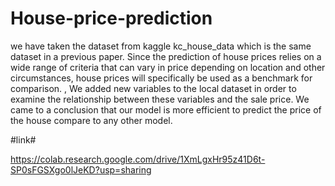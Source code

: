 # House-price-prediction





we have taken the dataset from kaggle kc_house_data which
is the same dataset in a previous paper. Since the prediction of house prices relies on a
wide range of criteria that can vary in price depending on location and other
circumstances, house prices will specifically be used as a benchmark for comparison. ,
We added new variables to the local dataset in order to examine the relationship
between these variables and the sale price. We came to a conclusion that our model is
more efficient to predict the price of the house compare to any other model.


#link#

https://colab.research.google.com/drive/1XmLgxHr95z41D6t-SP0sFGSXgo0lJeKD?usp=sharing
